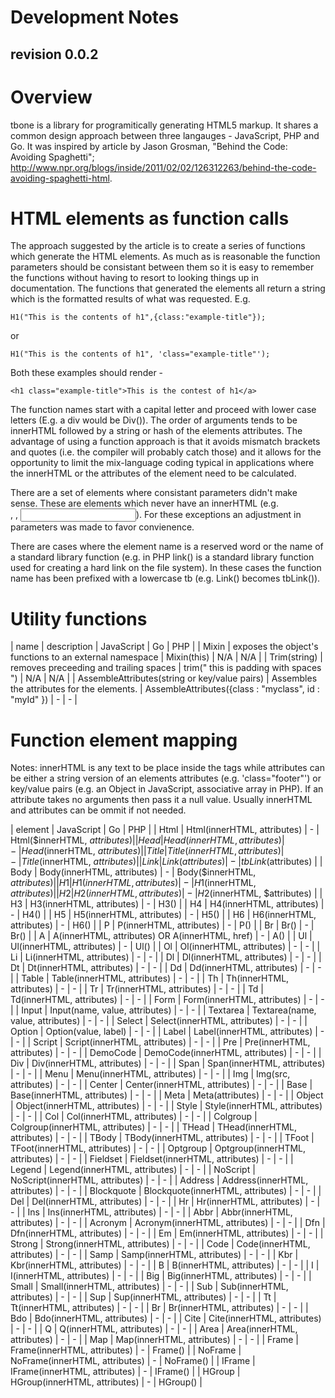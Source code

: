 Development Notes
=================
revision 0.0.2
--------------

# Overview

tbone is a library for programitically generating HTML5 markup. It shares a common design approach between three langauges - JavaScript, PHP and Go. It was inspired by article by Jason Grosman, "Behind the Code: Avoiding Spaghetti"; http://www.npr.org/blogs/inside/2011/02/02/126312263/behind-the-code-avoiding-spaghetti-html.

# HTML elements as function calls

The approach suggested by the article is to create a series of functions which generate the HTML elements. As much as is reasonable the function parameters should be consistant between them so it is easy to remember the functions without having to resort to looking things up in documentation. The functions that generated the elements all return a string which is the formatted results of what was requested. E.g.

    H1("This is the contents of h1",{class:"example-title"});

or

    H1("This is the contents of h1", 'class="example-title"');

Both these examples should render -

    <h1 class="example-title">This is the contest of h1</a>

The function names start with a capital letter and proceed with lower case letters (E.g. a div would be Div()). The order of arguments tends to be innerHTML followed by a string or hash of the elements attributes. The advantage of using a function approach is that it avoids mismatch brackets and quotes (i.e. the compiler will probably catch those) and it allows for the opportunity to limit the mix-language coding typical in applications where the innerHTML or the attributes of the element need to be calculated.

There are a set of elements where consistant parameters didn't make sense. These are elements which never have an innerHTML (e.g. <br />, <img />, <input />). For these exceptions an adjustment in parameters was made to favor convienence.

There are cases where the element name is a reserved word or the name of a standard library function (e.g. in PHP link() is a standard library function used for creating a hard link on the file system). In these cases the function name has been prefixed with a lowercase tb (e.g. Link() becomes tbLink()).

# Utility functions

| name | description | JavaScript | Go | PHP |
| Mixin | exposes the object's functions to an external namespace | Mixin(this) | N/A | N/A |
| Trim(string) | removes preceeding and trailing spaces | trim(" this is padding with spaces ") | N/A | N/A |
| AssembleAttributes(string or key/value pairs) | Assembles the attributes for the elements. | AssembleAttributes({class : "myclass", id : "myId" }) |  - | - |


# Function element mapping

Notes: innerHTML is any text to be place inside the tags while attributes can be either a string version of an elements attributes (e.g. 'class="footer"') or key/value pairs (e.g. an Object in JavaScript, associative array in PHP). If an attribute takes no arguments then pass it a null value. Usually innerHTML and attributes can be ommit if not needed.

| element | JavaScript | Go | PHP |
| Html | Html(innerHTML, attributes) | - | Html($innerHTML, $attributes) |
| Head | Head(innerHTML, attributes) | - | Head($innerHTML, $attributes) |
| Title | Title(innerHTML, attributes) | - | Title($innerHTML, $attributes) |
| Link | Link(attributes) | - | tbLink($attributes) |
| Body | Body(innerHTML, attributes) | - | Body($innerHTML, $attributes) |
| H1 | H1(innerHTML, attributes) | - | H1($innerHTML, $attributes) |
| H2 | H2(innerHTML, attributes) | - | H2($innerHTML, $attributes) |
| H3 | H3(innerHTML, attributes) | - | H3() |
| H4 | H4(innerHTML, attributes) | - | H4() |
| H5 | H5(innerHTML, attributes) | - | H5() |
| H6 | H6(innerHTML, attributes) | - | H6() |
| P | P(innerHTML, attributes) | - | P() |
| Br | Br() | - | Br() |
| A | A(innerHTML, attributes) OR A(innerHTML, href) | - | A() |
| Ul | Ul(innerHTML, attributes) | - | Ul() |
| Ol | Ol(innerHTML, attributes) | - | - |
| Li | Li(innerHTML, attributes) | - | - |
| Dl | Dl(innerHTML, attributes) | - | - |
| Dt | Dt(innerHTML, attributes) | - | - |
| Dd | Dd(innerHTML, attributes) | - | - |
| Table | Table(innerHTML, attributes) | - | - |
| Th | Th(innerHTML, attributes) | - | - |
| Tr | Tr(innerHTML, attributes) | - | - |
| Td | Td(innerHTML, attributes) | - | - |
| Form | Form(innerHTML, attributes) | - | - |
| Input | Input(name, value, attributes) | - | - |
| Textarea | Textarea(name, value, attributes) | - | - |
| Select | Select(innerHTML, attributes) | - | - |
| Option | Option(value, label) | - | - |
| Label | Label(innerHTML, attributes) | - | - |
| Script | Script(innerHTML, attributes) | - | - |
| Pre | Pre(innerHTML, attributes) | - | - |
| DemoCode | DemoCode(innerHTML, attributes) | - | - |
| Div | Div(innerHTML, attributes) | - | - |
| Span | Span(innerHTML, attributes) | - | - |
| Menu | Menu(innerHTML, attributes) | - | - |
| Img | Img(src, attributes) | - | - |
| Center | Center(innerHTML, attributes) | - | - |
| Base | Base(innerHTML, attributes) | - | - |
| Meta | Meta(attributes) | - | - |
| Object | Object(innerHTML, attributes) | - | - |
| Style | Style(innerHTML, attributes) | - | - |
| Col | Col(innerHTML, attributes) | - | - |
| Colgroup | Colgroup(innerHTML, attributes) | - | - |
| THead | THead(innerHTML, attributes) | - | - |
| TBody | TBody(innerHTML, attributes) | - | - |
| TFoot | TFoot(innerHTML, attributes) | - | - |
| Optgroup | Optgroup(innerHTML, attributes) | - | - |
| Fieldset | Fieldset(innerHTML, attributes) | - | - |
| Legend | Legend(innerHTML, attributes) | - | - |
| NoScript | NoScript(innerHTML, attributes) | - | - |
| Address | Address(innerHTML, attributes) | - | - |
| Blockquote | Blockquote(innerHTML, attributes) | - | - |
| Del | Del(innerHTML, attributes) | - | - |
| Hr | Hr(innerHTML, attributes) | - | - |
| Ins | Ins(innerHTML, attributes) | - | - |
| Abbr | Abbr(innerHTML, attributes) | - | - |
| Acronym | Acronym(innerHTML, attributes) | - | - |
| Dfn | Dfn(innerHTML, attributes) | - | - |
| Em | Em(innerHTML, attributes) | - | - |
| Strong | Strong(innerHTML, attributes) | - | - |
| Code | Code(innerHTML, attributes) | - | - |
| Samp | Samp(innerHTML, attributes) | - | - |
| Kbr | Kbr(innerHTML, attributes) | - | - |
| B | B(innerHTML, attributes) | - | - |
| I | I(innerHTML, attributes) | - | - |
| Big | Big(innerHTML, attributes) | - | - |
| Small | Small(innerHTML, attributes) | - | - |
| Sub | Sub(innerHTML, attributes) | - | - |
| Sup | Sup(innerHTML, attributes) | - | - |
| Tt | Tt(innerHTML, attributes) | - | - |
| Br | Br(innerHTML, attributes) | - | - |
| Bdo | Bdo(innerHTML, attributes) | - | - |
| Cite | Cite(innerHTML, attributes) | - | - |
| Q | Q(innerHTML, attributes) | - | - |
| Area | Area(innerHTML, attributes) | - | - |
| Map | Map(innerHTML, attributes) | - | - |
| Frame | Frame(innerHTML, attributes) | - | Frame() |
| NoFrame | NoFrame(innerHTML, attributes) | - | NoFrame() |
| IFrame | IFrame(innerHTML, attributes) | - | IFrame() |
| HGroup | HGroup(innerHTML, attributes) | - | HGroup() |

